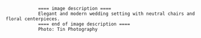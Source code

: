 
                ==== image description ====
                Elegant and modern wedding setting with neutral chairs and floral centerpieces.
                ==== end of image description ====
                Photo: Tin Photography